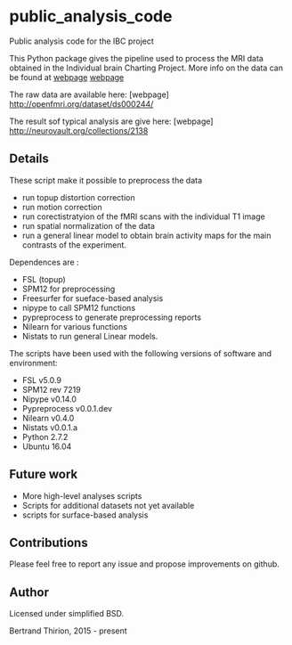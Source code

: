 # public_analysis_code
Public analysis code for the IBC project

This Python package gives the pipeline used to process the MRI data obtained in
the Individual brain Charting Project. More info on the data can be found at
[webpage](http://github.com/hbp-brain-charting/public_protocols)
[webpage](http://project.inria.fr/IBC/)

The raw data are available here:
[webpage] http://openfmri.org/dataset/ds000244/

The result sof typical analysis are give here:
[webpage] http://neurovault.org/collections/2138

## Details

These script make it possible to preprocess the data
* run topup distortion correction
* run motion correction
* run corectistratyion of the fMRI scans with the individual T1 image
* run spatial normalization of the data
* run a general linear model to obtain brain activity maps for the main contrasts of the experiment.

Dependences are :
* FSL (topup)
* SPM12 for preprocessing
* Freesurfer for sueface-based analysis
* nipype to call SPM12 functions
* pypreprocess to generate preprocessing reports
* Nilearn for various functions
* Nistats to run general Linear models.

The scripts have been used with the following versions of software and environment:
* FSL v5.0.9
* SPM12 rev 7219
* Nipype v0.14.0
* Pypreprocess v0.0.1.dev
* Nilearn v0.4.0
* Nistats v0.0.1.a
* Python 2.7.2
* Ubuntu 16.04

## Future work

- More high-level analyses scripts
- Scripts for additional datasets not yet available
- scripts for surface-based analysis

## Contributions

Please feel free to report any issue and propose improvements on github.

## Author

Licensed under simplified BSD.

Bertrand Thirion, 2015 - present
